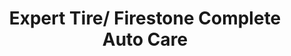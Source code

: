 ---
title: "Expert Tire/ Firestone Complete Auto Care"
url: /centralia/expert-tire-firestone-complete-auto-care/
shop: car repair
---
